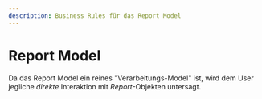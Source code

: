 ```yaml
---
description: Business Rules für das Report Model
---
```


# Report Model

Da das Report Model ein reines "Verarbeitungs-Model" ist, wird dem User jegliche _direkte_ Interaktion mit _Report_-Objekten untersagt.

